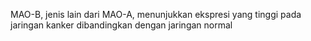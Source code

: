 MAO-B, jenis lain dari MAO-A, menunjukkan ekspresi yang tinggi pada jaringan kanker dibandingkan dengan jaringan normal